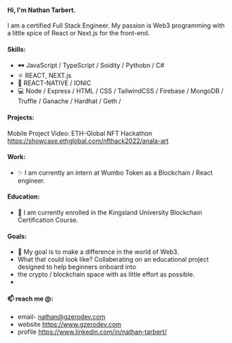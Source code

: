 
#### Hi, I'm Nathan Tarbert. 
I am a certified Full Stack Engineer. My passion is Web3 programming with a little spice of React or Next.js for the front-end.

#### Skills:
* 🕶️ JavaScript / TypeScript / Soidity / Pythobn / C#
* ⚛  REACT, NEXT.js
* 📱  REACT-NATIVE / IONIC
* 💻 Node / Express / HTML / CSS / TailwindCSS / Firebase / MongoDB / Truffle / Ganache / Hardhat / Geth /

#### Projects:
Mobile Project Video: ETH-Global NFT Hackathon https://showcase.ethglobal.com/nfthack2022/anala-art

#### Work:
- ✨ I am currently an intern at Wumbo Token as a Blockchain / React engineer. 

#### Education:
- 🔭 I am currently enrolled in the Kingsland University Blockchain Certification Course. 

#### Goals:
- 👯 My goal is to make a difference in the world of Web3. 
- What that could look like? Collaberating on an educational project designed to help beginners onboard into
- the crypto / blockchain space with as little effort as possible. 
- 
#### 📫 reach me @:
- email- nathan@gzerodev.com 
- website https://www.gzerodev.com 
- profile https://www.linkedin.com/in/nathan-tarbert/








